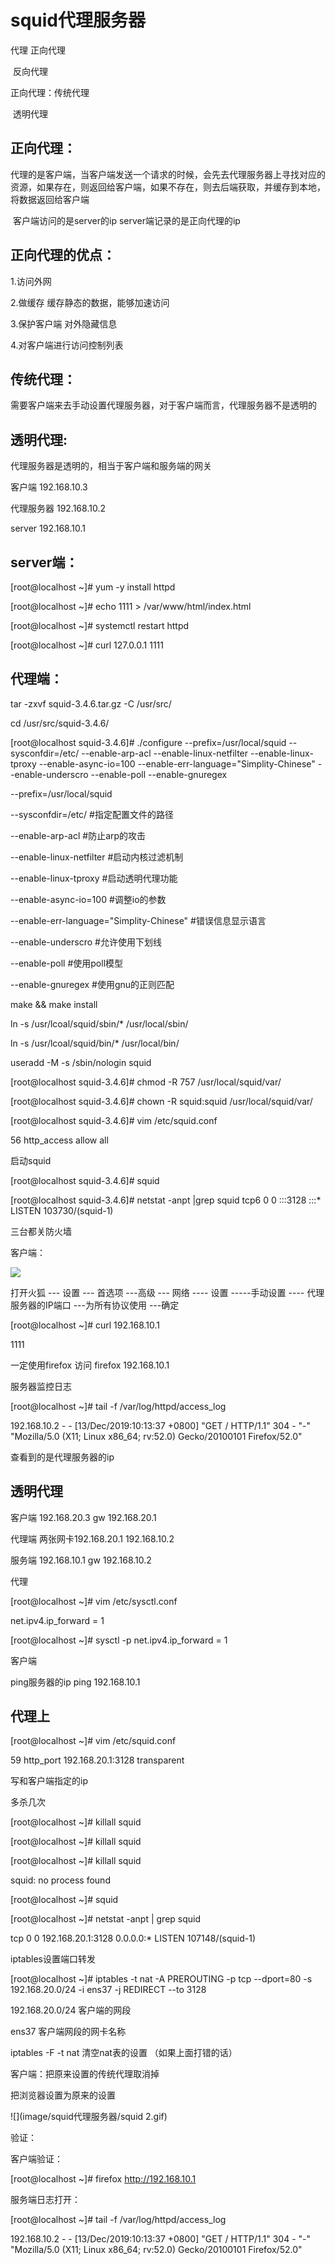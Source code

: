# squid代理服务器

代理  正向代理

​         反向代理

正向代理：传统代理

​                  透明代理

##  正向代理：

​			代理的是客户端，当客户端发送一个请求的时候，会先去代理服务器上寻找对应的资源，如果存在，则返回给客户端，如果不存在，则去后端获取，并缓存到本地，将数据返回给客户端

​	客户端访问的是server的ip	server端记录的是正向代理的ip

## 正向代理的优点：

1.访问外网

2.做缓存		缓存静态的数据，能够加速访问

3.保护客户端	对外隐藏信息

4.对客户端进行访问控制列表

## 传统代理：

需要客户端来去手动设置代理服务器，对于客户端而言，代理服务器不是透明的

## 透明代理:

代理服务器是透明的，相当于客户端和服务端的网关

客户端   192.168.10.3

代理服务器   192.168.10.2

server   192.168.10.1

## server端：

[root@localhost ~]# yum -y install httpd

[root@localhost ~]# echo 1111 > /var/www/html/index.html

[root@localhost ~]# systemctl restart httpd

[root@localhost ~]# curl 127.0.0.1
1111

## 代理端：

tar -zxvf squid-3.4.6.tar.gz -C /usr/src/

cd /usr/src/squid-3.4.6/

[root@localhost squid-3.4.6]# ./configure --prefix=/usr/local/squid --sysconfdir=/etc/ --enable-arp-acl --enable-linux-netfilter --enable-linux-tproxy --enable-async-io=100 --enable-err-language="Simplity-Chinese" --enable-underscro --enable-poll --enable-gnuregex

--prefix=/usr/local/squid 		

--sysconfdir=/etc/ 				#指定配置文件的路径

--enable-arp-acl 				#防止arp的攻击

--enable-linux-netfilter 		#启动内核过滤机制

--enable-linux-tproxy 		#启动透明代理功能

--enable-async-io=100 		#调整io的参数

--enable-err-language="Simplity-Chinese" 		#错误信息显示语言

--enable-underscro 			#允许使用下划线

--enable-poll 				#使用poll模型

--enable-gnuregex		#使用gnu的正则匹配

make   &&  make  install

ln  -s  /usr/lcoal/squid/sbin/*  /usr/local/sbin/

ln -s /usr/lcoal/squid/bin/*  /usr/local/bin/

useradd -M -s /sbin/nologin  squid

[root@localhost squid-3.4.6]# chmod -R  757  /usr/local/squid/var/

[root@localhost squid-3.4.6]# chown -R squid:squid  /usr/local/squid/var/

[root@localhost squid-3.4.6]# vim /etc/squid.conf

56 http_access allow all

启动squid

[root@localhost squid-3.4.6]# squid

[root@localhost squid-3.4.6]# netstat -anpt |grep squid
tcp6       0      0 :::3128                 :::*                    LISTEN      103730/(squid-1)    

三台都关防火墙

客户端：

![](image/squid代理服务器/squid.gif)

打开火狐  --- 设置 ---  首选项 ---高级 --- 网络 ---- 设置 -----手动设置 ---- 代理服务器的IP端口  ---为所有协议使用 ---确定

[root@localhost ~]# curl 192.168.10.1

1111

一定使用firefox 访问  firefox  192.168.10.1

服务器监控日志

[root@localhost ~]# tail -f /var/log/httpd/access_log 

192.168.10.2 - - [13/Dec/2019:10:13:37 +0800] "GET / HTTP/1.1" 304 - "-" "Mozilla/5.0 (X11; Linux x86_64; rv:52.0) Gecko/20100101 Firefox/52.0"

查看到的是代理服务器的ip

## 透明代理

客户端 192.168.20.3   gw  192.168.20.1

代理端 两张网卡192.168.20.1      192.168.10.2

服务端  192.168.10.1  gw  192.168.10.2

代理

[root@localhost ~]# vim /etc/sysctl.conf 

net.ipv4.ip_forward = 1

[root@localhost ~]# sysctl -p
net.ipv4.ip_forward = 1

客户端

ping服务器的ip     ping  192.168.10.1

## 代理上

[root@localhost ~]# vim /etc/squid.conf

 59 http_port 192.168.20.1:3128  transparent

写和客户端指定的ip

多杀几次

[root@localhost ~]# killall  squid

[root@localhost ~]# killall  squid

[root@localhost ~]# killall  squid

squid: no process found

[root@localhost ~]# squid

[root@localhost ~]# netstat -anpt | grep squid

tcp        0      0 192.168.20.1:3128       0.0.0.0:*               LISTEN      107148/(squid-1)    

iptables设置端口转发

[root@localhost ~]# iptables -t nat -A PREROUTING -p tcp --dport=80 -s 192.168.20.0/24 -i ens37 -j REDIRECT --to 3128

192.168.20.0/24  客户端的网段

ens37   客户端网段的网卡名称

iptables -F  -t  nat  清空nat表的设置  （如果上面打错的话）

客户端：把原来设置的传统代理取消掉

把浏览器设置为原来的设置

![](image/squid代理服务器/squid 2.gif)

验证：

客户端验证：

[root@localhost ~]# firefox http://192.168.10.1

服务端日志打开：

[root@localhost ~]# tail -f /var/log/httpd/access_log 

192.168.10.2 - - [13/Dec/2019:10:13:37 +0800] "GET / HTTP/1.1" 304 - "-" "Mozilla/5.0 (X11; Linux x86_64; rv:52.0) Gecko/20100101 Firefox/52.0" 
